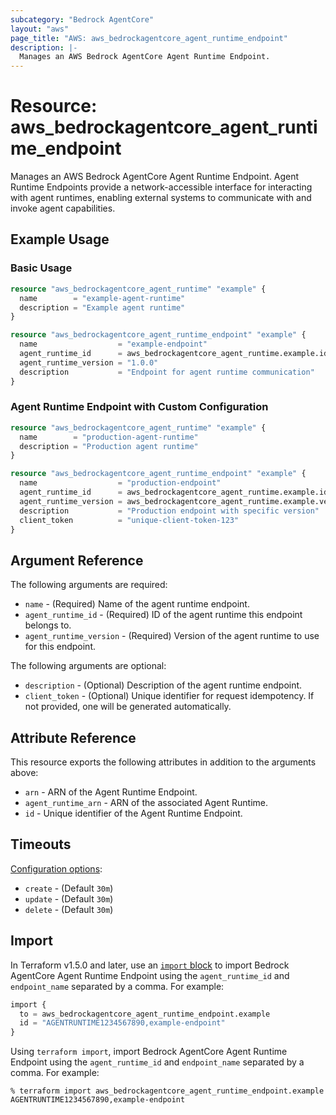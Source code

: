 ```yaml
---
subcategory: "Bedrock AgentCore"
layout: "aws"
page_title: "AWS: aws_bedrockagentcore_agent_runtime_endpoint"
description: |-
  Manages an AWS Bedrock AgentCore Agent Runtime Endpoint.
---
```


# Resource: aws_bedrockagentcore_agent_runtime_endpoint

Manages an AWS Bedrock AgentCore Agent Runtime Endpoint. Agent Runtime Endpoints provide a network-accessible interface for interacting with agent runtimes, enabling external systems to communicate with and invoke agent capabilities.

## Example Usage

### Basic Usage

```terraform
resource "aws_bedrockagentcore_agent_runtime" "example" {
  name        = "example-agent-runtime"
  description = "Example agent runtime"
}

resource "aws_bedrockagentcore_agent_runtime_endpoint" "example" {
  name                  = "example-endpoint"
  agent_runtime_id      = aws_bedrockagentcore_agent_runtime.example.id
  agent_runtime_version = "1.0.0"
  description           = "Endpoint for agent runtime communication"
}
```

### Agent Runtime Endpoint with Custom Configuration

```terraform
resource "aws_bedrockagentcore_agent_runtime" "example" {
  name        = "production-agent-runtime"
  description = "Production agent runtime"
}

resource "aws_bedrockagentcore_agent_runtime_endpoint" "example" {
  name                  = "production-endpoint"
  agent_runtime_id      = aws_bedrockagentcore_agent_runtime.example.id
  agent_runtime_version = aws_bedrockagentcore_agent_runtime.example.version
  description           = "Production endpoint with specific version"
  client_token          = "unique-client-token-123"
}
```

## Argument Reference

The following arguments are required:

* `name` - (Required) Name of the agent runtime endpoint.
* `agent_runtime_id` - (Required) ID of the agent runtime this endpoint belongs to.
* `agent_runtime_version` - (Required) Version of the agent runtime to use for this endpoint.

The following arguments are optional:

* `description` - (Optional) Description of the agent runtime endpoint.
* `client_token` - (Optional) Unique identifier for request idempotency. If not provided, one will be generated automatically.

## Attribute Reference

This resource exports the following attributes in addition to the arguments above:

* `arn` - ARN of the Agent Runtime Endpoint.
* `agent_runtime_arn` - ARN of the associated Agent Runtime.
* `id` - Unique identifier of the Agent Runtime Endpoint.

## Timeouts

[Configuration options](https://developer.hashicorp.com/terraform/language/resources/syntax#operation-timeouts):

* `create` - (Default `30m`)
* `update` - (Default `30m`)
* `delete` - (Default `30m`)

## Import

In Terraform v1.5.0 and later, use an [`import` block](https://developer.hashicorp.com/terraform/language/import) to import Bedrock AgentCore Agent Runtime Endpoint using the `agent_runtime_id` and `endpoint_name` separated by a comma. For example:

```terraform
import {
  to = aws_bedrockagentcore_agent_runtime_endpoint.example
  id = "AGENTRUNTIME1234567890,example-endpoint"
}
```

Using `terraform import`, import Bedrock AgentCore Agent Runtime Endpoint using the `agent_runtime_id` and `endpoint_name` separated by a comma. For example:

```console
% terraform import aws_bedrockagentcore_agent_runtime_endpoint.example AGENTRUNTIME1234567890,example-endpoint
```
